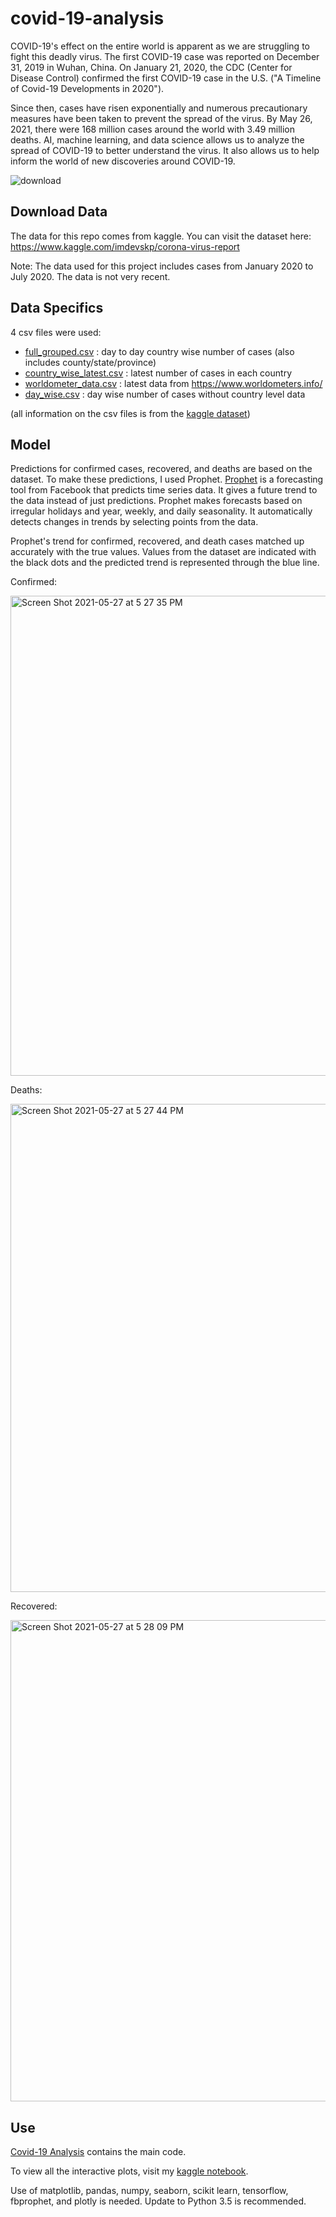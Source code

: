 # covid-19-analysis
COVID-19's effect on the entire world is apparent as we are struggling to fight this deadly virus. 
The first COVID-19 case was reported on December 31, 2019 in Wuhan, China. 
On January 21, 2020, the CDC (Center for Disease Control) confirmed the first COVID-19 case in the U.S. ("A Timeline of Covid-19 Developments in 2020"). 

Since then, cases have risen exponentially and numerous precautionary measures have been taken to prevent the spread of the virus. By May 26, 2021, there were 168 million cases around the world with 3.49 million deaths. AI, machine learning, and data science allows us to analyze the spread of COVID-19 to better understand the virus. It also allows us to help inform the world of new discoveries around COVID-19. 

![download](https://user-images.githubusercontent.com/75640165/119728300-2691f100-be28-11eb-9dcd-3a74360577aa.jpg)
## Download Data
The data for this repo comes from kaggle. You can visit the dataset here: https://www.kaggle.com/imdevskp/corona-virus-report 

Note: The data used for this project includes cases from January 2020 to July 2020. The data is not very recent. 

## Data Specifics
4 csv files were used:
- [full_grouped.csv](https://github.com/anyaiyer/covid-19-analysis/blob/main/full_grouped.csv) : day to day country wise number of cases (also includes county/state/province)
- [country_wise_latest.csv](https://github.com/anyaiyer/covid-19-analysis/blob/main/country_wise_latest.csv) : latest number of cases in each country
- [worldometer_data.csv](https://github.com/anyaiyer/covid-19-analysis/blob/main/worldometer_data.csv) :  latest data from https://www.worldometers.info/
- [day_wise.csv](https://github.com/anyaiyer/covid-19-analysis/blob/main/day_wise.csv) : day wise number of cases without country level data

(all information on the csv files is from the [kaggle dataset](https://www.kaggle.com/imdevskp/corona-virus-report))
## Model
Predictions for confirmed cases, recovered, and deaths are based on the dataset. To make these predictions, I used Prophet.
[Prophet](https://facebook.github.io/prophet/#:~:text=Prophet%20is%20a%20procedure%20for,daily%20seasonality%2C%20plus%20holiday%20effects.&text=Prophet%20is%20open%20source%20software,download%20on%20CRAN%20and%20PyPI.) is a forecasting tool from Facebook that predicts time series data. It gives a future trend to the data instead of just predictions. 
Prophet makes forecasts based on irregular holidays and year, weekly, and daily seasonality. It automatically detects changes in trends by selecting points from the data. 

Prophet's trend for confirmed, recovered, and death cases matched up accurately with the true values. 
Values from the dataset are indicated with the black dots and the predicted trend is represented through the blue line. 

Confirmed:

<img width="768" alt="Screen Shot 2021-05-27 at 5 27 35 PM" src="https://user-images.githubusercontent.com/75640165/119912907-44875080-bf11-11eb-9f91-a8ca69fde643.png">

Deaths:

<img width="781" alt="Screen Shot 2021-05-27 at 5 27 44 PM" src="https://user-images.githubusercontent.com/75640165/119913340-8e246b00-bf12-11eb-80e0-bb325b5d6522.png">

Recovered: 

<img width="770" alt="Screen Shot 2021-05-27 at 5 28 09 PM" src="https://user-images.githubusercontent.com/75640165/119913361-9bd9f080-bf12-11eb-8825-3f5a173ecfec.png">

## Use
[Covid-19 Analysis](https://github.com/anyaiyer/covid-19-analysis/blob/main/Covid-19%20Analysis.ipynb) contains the main code.

To view all the interactive plots, visit my [kaggle notebook](https://www.kaggle.com/anyaiyer/covid-19-visualization-predictions-prophet).

Use of matplotlib, pandas, numpy, seaborn, scikit learn, tensorflow, fbprophet, and plotly is needed. Update to Python 3.5 is recommended.
